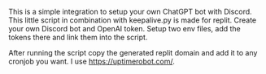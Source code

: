 This is a simple integration to setup your own ChatGPT bot with Discord. This little script in combination with keepalive.py is made for replit. 
Create your own Discord bot and OpenAI token.
Setup two env files, add the tokens there and link them into the script.

After running the script copy the generated replit domain and add it to any cronjob you want. 
I use https://uptimerobot.com/.
